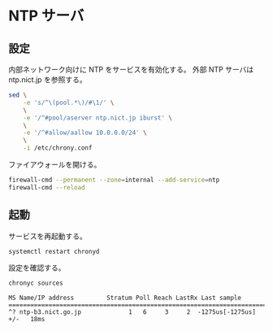 # NTP サーバ

## 設定

内部ネットワーク向けに NTP をサービスを有効化する。
外部 NTP サーバは ntp.nict.jp を参照する。

```sh
sed \
    -e 's/^\(pool.*\)/#\1/' \
    \
    -e '/^#pool/aserver ntp.nict.jp iburst' \
    \
    -e '/^#allow/aallow 10.0.0.0/24' \
    \
    -i /etc/chrony.conf
```

ファイアウォールを開ける。

```sh
firewall-cmd --permanent --zone=internal --add-service=ntp
firewall-cmd --reload
```

## 起動

サービスを再起動する。

```sh
systemctl restart chronyd
```

設定を確認する。

```sh
chronyc sources
```

```
MS Name/IP address         Stratum Poll Reach LastRx Last sample
===============================================================================
^? ntp-b3.nict.go.jp             1   6     3     2  -1275us[-1275us] +/-   18ms
```
